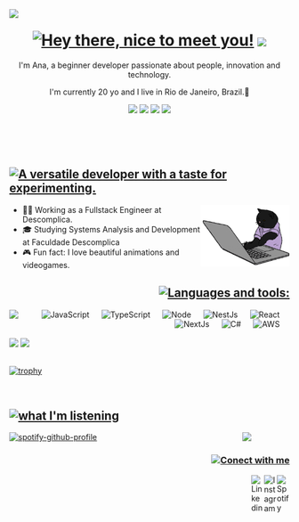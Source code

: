 <img src="http://25.media.tumblr.com/tumblr_m5cyekI7BM1rwcc6bo1_400.gif" align="left" width=300px />



<h1 align="center"> <a href="https://fontmeme.com/pt/fontes-pixeladas/"><img src="https://fontmeme.com/permalink/220427/ef995397aff79981b53a4b8c77608d20.png" alt="Hey there, nice to meet you!" border="0"></a> <img src="https://pokecrime.files.wordpress.com/2015/03/tumblr_static_tumblr_ljwvi13jf81qg0dcvo1_r1_500.gif" align="center" width="50px" /></h1>
<p align="center">I'm Ana, a beginner developer passionate about people, innovation and technology.</p>
<p align="center">I'm currently 20 yo and I live in Rio de Janeiro, Brazil.🥥
  <br>
<div align="center">
  <img src="https://media0.giphy.com/media/yGhIqFuOx84KY/giphy.gif" width="100px"/>
  <img src="https://media0.giphy.com/media/yGhIqFuOx84KY/giphy.gif" width="100px"/>
  <img src="https://media0.giphy.com/media/yGhIqFuOx84KY/giphy.gif" width="100px"/>
  <img src="https://media0.giphy.com/media/yGhIqFuOx84KY/giphy.gif" width="100px"/>
</div>
  </p>
<br>
<br>
<br>


<h2><a href="https://fontmeme.com/pt/fontes-pixeladas/"><img src="https://fontmeme.com/permalink/220427/547bb2a3ece8f47409e8f65d5d97e2a2.png" alt="A versatile developer with a taste for experimenting." border="0"></a></h2>

<img src="https://raw.githubusercontent.com/HolyZheng/holyZheng-blog/master/images/coding.gif" align="right" width="160px" />

- 👩‍💻 Working as a Fullstack Engineer at Descomplica.
- 🎓 Studying Systems Analysis and Development at Faculdade Descomplica
- 🎮 Fun fact: I love beautiful animations and videogames.


<h2  align="right"> <a href="https://fontmeme.com/pt/fontes-pixeladas/"><img src="https://fontmeme.com/permalink/220427/a12747ccdd7843192db86ff749ce5449.png" alt="Languages and tools:" border="0"></a> </h2>
<img src="https://gente.globo.com/esports/images/campeonatos.gif" align="left" width="25px" />

<div align="right" style="display: inline_block">
  <img alt="JavaScript" width="26px" src="https://cdn.jsdelivr.net/gh/devicons/devicon/icons/javascript/javascript-original.svg" style="padding-right:10px;" /> &nbsp;
  <img alt="TypeScript" width="26px" src="https://cdn-icons-png.flaticon.com/512/5968/5968381.png" style="padding-right:10px;" /> &nbsp;
  <img alt="Node" width="26px" src="https://cdn-icons-png.flaticon.com/512/5968/5968322.png" style="padding-right:10px;" /> &nbsp;
  <img alt="NestJs" width="26px" src="https://static-00.iconduck.com/assets.00/nestjs-icon-2048x2040-3rrvcej8.png" style="padding-right:10px;" /> &nbsp;
  <img alt="React" width="26px" src="https://upload.wikimedia.org/wikipedia/commons/thumb/a/a7/React-icon.svg/1150px-React-icon.svg.png" style="padding-right:10px;" /> &nbsp;
  <img alt="NextJs" width="26px" src="https://res.cloudinary.com/practicaldev/image/fetch/s--RpUfSAFP--/c_imagga_scale,f_auto,fl_progressive,h_1080,q_auto,w_1080/https://dev-to-uploads.s3.amazonaws.com/uploads/articles/8otweo5ef6kwc26rmxe5.png" style="padding-right:10px;" /> &nbsp;
  <img alt="C#" width="26px" src="https://static-00.iconduck.com/assets.00/c-sharp-c-icon-456x512-9sej0lrz.png" style="padding-right:10px;" /> &nbsp;
  <img alt="AWS" width="26px" src="https://static-00.iconduck.com/assets.00/aws-icon-2048x2048-ptyrjxdo.png" style="padding-right:10px;" /> &nbsp;
</div>
<br />

<div>
<img height= "160em" src= "https://github-readme-stats.vercel.app/api?username=AnaTrechau&show_icons=true&count_private=true&theme=yeblu">
<img height= "160em" src= "https://github-readme-stats.vercel.app/api/top-langs/?username=AnaTrechau&count_private=true&exclude_repo=harvard-CS50x-practices,CalculadoraPython&layout=compact&theme=yeblu">
</div>

<br />


[![trophy](https://github-profile-trophy.vercel.app/?username=AnaTrechau&title=Joined2020,Commit,Repositories,PullRequest&theme=algolia&no-bg=true&column=-1)](https://github.com/ryo-ma/github-profile-trophy)


<br />

<h2> <a href="https://fontmeme.com/pt/fontes-pixeladas/"><img src="https://fontmeme.com/permalink/220427/8c08d5ad41998c09439039ea314a888f.png" alt="what I'm listening" border="0"></a> </h2>
 <img src="http://pa1.narvii.com/6084/d50c59bed043045edb69febc26945574e37dc99b_00.gif" align="right" width="85px" />

[![spotify-github-profile](https://spotify-github-profile.vercel.app/api/view?uid=ana_campbell23&cover_image=true&theme=novatorem&show_offline=false&background_color=121212&bar_color=203ba7&bar_color_cover=false)](https://spotify-github-profile.vercel.app/api/view?uid=ana_campbell23&redirect=true)

<h3  align="right"> <a href="https://fontmeme.com/pt/fontes-pixeladas/"><img src="https://fontmeme.com/permalink/220427/68e262e41b89f12d6dc42f83f97c2585.png" alt="Conect with me" border="0"></a> </h3>

[<img align="right" width="23px" alt="Spotify" src="https://cdn-icons-png.flaticon.com/512/174/174872.png">](https://open.spotify.com/user/ana_campbell23)
[<img align="right" width="23px" alt="Instagram" src="https://cdn-icons-png.flaticon.com/512/174/174855.png">](https://instagram.com/ana_trechau)
[<img align="right" width="23px" alt="Linkedin" src="https://cdn-icons-png.flaticon.com/512/174/174857.png">](https://linkedin.com/in/ana-trechau)
